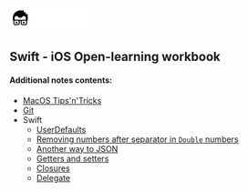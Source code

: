 <a href="README.md">
<img src=".readme/assets/codeacademy-white.svg" height="42">
</a>

## Swift - iOS Open-learning workbook

#### Additional notes contents:
- [MacOS Tips'n'Tricks](.readme/pages/macos_tips.md)
- [Git](.readme/pages/git_main.md)
- Swift
	- [UserDefaults](.readme/pages/user_defaults.md)
    - [Removing numbers after separator in <code>Double</code> numbers](.readme/pages/cut_round_doubles.md)
	- [Another way to JSON](.readme/pages/another_way_json.md)
	- [Getters and setters](.readme/pages/getters_setters.md)
	- [Closures](.readme/pages/closures.md)
	- [Delegate](.readme/pages/delegate.md)